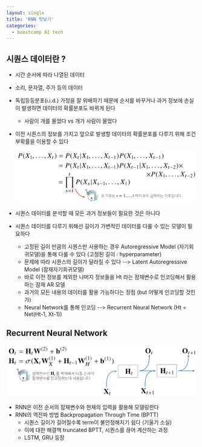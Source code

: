 ```yaml
---
layout: single
title: 'RNN 맛보기'
categories:
  - boostcamp AI tech
---
```

## 시퀀스 데이터란 ?

- 시간 순서에 따라 나열된 데이터

- 소리, 문자열, 주가 등의 데이터

- 독립등등분포(i.i.d.) 가정을 잘 위배하기 때문에 순서를 바꾸거나 과거 정보에 손실이 발생하면 데이터의 확률분포도 바뀌게 된다

  - 사람이 개를 물었다 vs 개가 사람이 물었다

- 이전 시퀀스의 정보를 가지고 앞으로 발생할 데이터의 확률분포를 다루기 위해 조건부확률을 이용할 수 있다

  ![jpg](/assets/images/2022-01-12/20220112_225202.jpg)

- 시퀀스 데이터를 분석할 때 모든 과거 정보들이 필요한 것은 아니다

- 시퀀스 데이터를 다루기 위해선 길이가 가변적인 데이터를 다룰 수 있는 모델이 필요하다

  - 고정된 길이 만큼의 시퀀스만 사용하는 경우 Autoregressive Model (자기회귀모델)을 통해 다룰 수 있다 (고정된 길이 : hyperparameter)
  - 문제에 따라 시퀀스의 길이가 달라질 수 있다 --> Latent Autoregressive Model (잠재자기회귀모델)
  - 바로 이전 정보를 제외한 나머지 정보들을 Ht 라는 잠재변수로 인코딩해서 활용하는 잠재 AR 모델
  - 과거의 모든 내용의 데이터를 활용 가능하다는 장점 (but 어떻게 인코딩할 것인가)
  - Neural Network를 통해 인코딩 --> Recurrent Neural Network (Ht = Net(Ht-1, Xt-1))



## Recurrent Neural Network

![jpg](/assets/images/2022-01-12/20220112_230224.jpg)

- RNN은 이전 순서의 잠재변수와 현재의 입력을 활용해 모델링한다
- RNN의 역전파 방법 Backpropagation Through Time (BPTT)
  - 시퀀스 길이가 길어질수록 term이 불안정해지기 쉽다 (기울기 소실)
  - 이에 대한 해결책 truncated BPTT, 시퀀스를 끊어 계산하는 과정 
  - LSTM, GRU 등장




